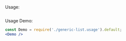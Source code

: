 Usage:
```jsx { "filePath": "./generic-list.usage.tsx" }
```

Usage Demo:
```jsx 
const Demo = require('./generic-list.usage').default;
<Demo />
```
